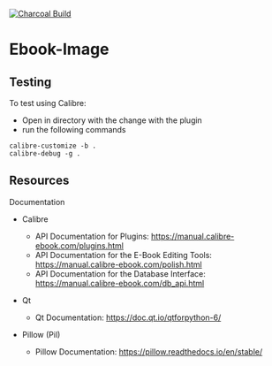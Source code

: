 [![Charcoal Build](https://github.com/ChicoState/Ebook-Image/actions/workflows/CI.yml/badge.svg)](https://github.com/ChicoState/Ebook-Image/actions/workflows/CI.yml)
# Ebook-Image

## Testing

To test using Calibre:
- Open in directory with the change with the plugin
- run the following commands
```
calibre-customize -b .
calibre-debug -g .
```

## Resources
Documentation
- Calibre
	- API Documentation for Plugins: https://manual.calibre-ebook.com/plugins.html
	- API Documentation for the E-Book Editing Tools: https://manual.calibre-ebook.com/polish.html
	- API Documentation for the Database Interface: https://manual.calibre-ebook.com/db_api.html

- Qt
	- Qt Documentation: https://doc.qt.io/qtforpython-6/

- Pillow (Pil)
	- Pillow Documentation: https://pillow.readthedocs.io/en/stable/
